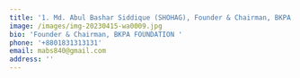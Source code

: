 ```yaml
---
title: '1. Md. Abul Bashar Siddique (SHOHAG), Founder & Chairman, BKPA FOUNDATION '
image: /images/img-20230415-wa0009.jpg
bio: 'Founder & Chairman, BKPA FOUNDATION '
phone: '+8801831313131'
email: mabs840@gmail.com
address: ''
---
```


